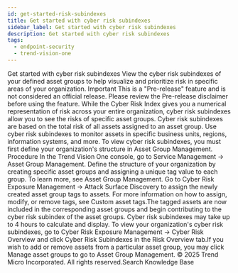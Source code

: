```yaml
---
id: get-started-risk-subindexes
title: Get started with cyber risk subindexes
sidebar_label: Get started with cyber risk subindexes
description: Get started with cyber risk subindexes
tags:
  - endpoint-security
  - trend-vision-one
---
```


 Get started with cyber risk subindexes View the cyber risk subindexes of your defined asset groups to help visualize and prioritize risk in specific areas of your organization. Important This is a "Pre-release" feature and is not considered an official release. Please review the Pre-release disclaimer before using the feature. While the Cyber Risk Index gives you a numerical representation of risk across your entire organization, cyber risk subindexes allow you to see the risks of specific asset groups. Cyber risk subindexes are based on the total risk of all assets assigned to an asset group. Use cyber risk subindexes to monitor assets in specific business units, regions, information systems, and more. To view cyber risk subindexes, you must first define your organization's structure in Asset Group Management. Procedure In the Trend Vision One console, go to Service Management → Asset Group Management. Define the structure of your organization by creating specific asset groups and assigning a unique tag value to each group. To learn more, see Asset Group Management. Go to Cyber Risk Exposure Management → Attack Surface Discovery to assign the newly created asset group tags to assets. For more information on how to assign, modify, or remove tags, see Custom asset tags.The tagged assets are now included in the corresponding asset groups and begin contributing to the cyber risk subindex of the asset groups. Cyber risk subindexes may take up to 4 hours to calculate and display. To view your organization's cyber risk subindexes, go to Cyber Risk Exposure Management → Cyber Risk Overview and click Cyber Risk Subindexes in the Risk Overview tab.If you wish to add or remove assets from a particular asset group, you may click Manage asset groups to go to Asset Group Management. © 2025 Trend Micro Incorporated. All rights reserved.Search Knowledge Base